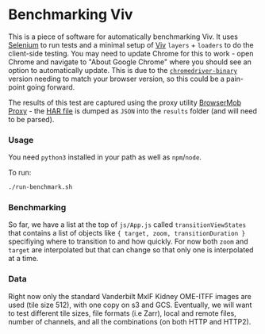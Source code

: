# Benchmarking Viv

This is a piece of software for automatically benchmarking Viv. It uses [Selenium](https://selenium-python.readthedocs.io/) to run tests and a minimal setup of [Viv](http://viv.gehlenborglab.org/) `layers` + `loaders` to do the client-side testing. You may need to update Chrome for this to work - open Chrome and navigate to "About Google Chrome" where you should see an option to automatically update. This is due to the [`chromedriver-binary`](https://pypi.org/project/chromedriver-binary/) version needing to match your browser version, so this could be a pain-point going forward.

The results of this test are captured using the proxy utility [BrowserMob Proxy](https://bmp.lightbody.net/) - the [HAR file](https://toolbox.googleapps.com/apps/har_analyzer/) is dumped as `JSON` into the `results` folder (and will need to be parsed).

### Usage

You need `python3` installed in your path as well as `npm`/`node`.

To run:

```bash
./run-benchmark.sh
```

### Benchmarking

So far, we have a list at the top of `js/App.js` called `transitionViewStates` that contains a list of objects like `{ target, zoom, transitionDuration }` specifiying where to transition to and how quickly. For now both `zoom` and `target` are interpolated but that can change so that only one is interpolated at a time.

### Data

Right now only the standard Vanderbilt MxIF Kidney OME-ITFF images are used (tile size 512), with one copy on s3 and GCS. Eventually, we will want to test different tile sizes, file formats (i.e Zarr), local and remote files, number of channels, and all the combinations (on both HTTP and HTTP2).
